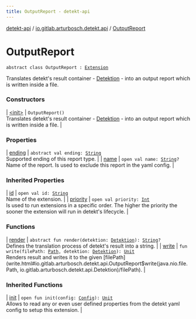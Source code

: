 ```yaml
---
title: OutputReport - detekt-api
---
```


[detekt-api](../../index.html) / [io.gitlab.arturbosch.detekt.api](../index.html) / [OutputReport](./index.html)

# OutputReport

`abstract class OutputReport : `[`Extension`](../-extension/index.html)

Translates detekt's result container - [Detektion](../-detektion/index.html) - into an output report
which is written inside a file.

### Constructors

| [&lt;init&gt;](-init-.html) | `OutputReport()`<br>Translates detekt's result container - [Detektion](../-detektion/index.html) - into an output report which is written inside a file. |

### Properties

| [ending](ending.html) | `abstract val ending: `[`String`](https://kotlinlang.org/api/latest/jvm/stdlib/kotlin/-string/index.html)<br>Supported ending of this report type. |
| [name](name.html) | `open val name: `[`String`](https://kotlinlang.org/api/latest/jvm/stdlib/kotlin/-string/index.html)`?`<br>Name of the report. Is used to exclude this report in the yaml config. |

### Inherited Properties

| [id](../-extension/id.html) | `open val id: `[`String`](https://kotlinlang.org/api/latest/jvm/stdlib/kotlin/-string/index.html)<br>Name of the extension. |
| [priority](../-extension/priority.html) | `open val priority: `[`Int`](https://kotlinlang.org/api/latest/jvm/stdlib/kotlin/-int/index.html)<br>Is used to run extensions in a specific order. The higher the priority the sooner the extension will run in detekt's lifecycle. |

### Functions

| [render](render.html) | `abstract fun render(detektion: `[`Detektion`](../-detektion/index.html)`): `[`String`](https://kotlinlang.org/api/latest/jvm/stdlib/kotlin/-string/index.html)`?`<br>Defines the translation process of detekt's result into a string. |
| [write](write.html) | `fun write(filePath: `[`Path`](https://docs.oracle.com/javase/8/docs/api/java/nio/file/Path.html)`, detektion: `[`Detektion`](../-detektion/index.html)`): `[`Unit`](https://kotlinlang.org/api/latest/jvm/stdlib/kotlin/-unit/index.html)<br>Renders result and writes it to the given [filePath](write.html#io.gitlab.arturbosch.detekt.api.OutputReport$write(java.nio.file.Path, io.gitlab.arturbosch.detekt.api.Detektion)/filePath). |

### Inherited Functions

| [init](../-extension/init.html) | `open fun init(config: `[`Config`](../-config/index.html)`): `[`Unit`](https://kotlinlang.org/api/latest/jvm/stdlib/kotlin/-unit/index.html)<br>Allows to read any or even user defined properties from the detekt yaml config to setup this extension. |

